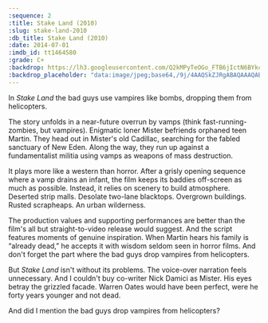 ```yaml
---
:sequence: 2
:title: Stake Land (2010)
:slug: stake-land-2010
:db_title: Stake Land (2010)
:date: 2014-07-01
:imdb_id: tt1464580
:grade: C+
:backdrop: https://lh3.googleusercontent.com/Q2kMPyTeOGo_FTB6jIctN6BYkcm72p5R4OtS0FiuwHsWTaz0vxJs5Y--z-CYvqDUDD2scRSUlFjP=w1000-l75-rj
:backdrop_placeholder: "data:image/jpeg;base64,/9j/4AAQSkZJRgABAQAAAQABAAD/2wCEACgcHiMeDRwjISMtKygwPGRBPDc3PHtYXUlkkYCZlo+AjIqgtObDoKrarYqMyP/L2u71////m8H////6/+b9//gBKy0tPDU8dkFBdviljKX4+Pj47Pj47Pj47Pjs+Pj4+Pj4+Oz47Pj4+Ozs+Ozs7Ozs7Oz47Ozs+Pjs+Ozs+Pjs+P/AABEIAAsAFAMBIgACEQEDEQH/xAAWAAEBAQAAAAAAAAAAAAAAAAAEAwD/xAAiEAABBAECBwAAAAAAAAAAAAABAAIDEQRywRITISUxUpH/xAAVAQEBAAAAAAAAAAAAAAAAAAAAAf/EABQRAQAAAAAAAAAAAAAAAAAAAAD/2gAMAwEAAhEDEQA/AJHG5eEeOifYDwhgua+RrjZugkY08ksE4e6wKr6jTdJZdeyBbMdksTXtuisq457fDpWUH//Z"
---
```

In _Stake Land_ the bad guys use vampires like bombs, dropping them from helicopters.

The story unfolds in a near-future overrun by vamps (think fast-running-zombies, but vampires). Enigmatic loner Mister befriends orphaned teen Martin. They head out in Mister's old Cadillac, searching for the fabled sanctuary of New Eden. Along the way, they run up against a fundamentalist militia using vamps as weapons of mass destruction.

It plays more like a western than horror. After a grisly opening sequence where a vamp drains an infant, the film keeps its baddies off-screen as much as possible. Instead, it relies on scenery to build atmosphere. Deserted strip malls. Desolate two-lane blacktops. Overgrown buildings. Rusted scrapheaps. An urban wilderness.

The production values and supporting performances are better than the film's all but straight-to-video release would suggest. And the script features moments of genuine inspiration. When Martin hears his family is “already dead,” he accepts it with wisdom seldom seen in horror films.  And don't forget the part where the bad guys drop vampires from helicopters.

But _Stake Land_ isn't without its problems. The voice-over narration feels unnecessary. And I couldn't buy co-writer Nick Damici as Mister. His eyes betray the grizzled facade. Warren Oates would have been perfect, were he forty years younger and not dead.

And did I mention the bad guys drop vampires from helicopters?